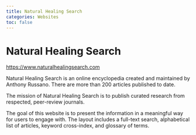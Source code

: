 ```yaml
---
title: Natural Healing Search
categories: Websites
toc: false
---
```

# Natural Healing Search

https://www.naturalhealingsearch.com

Natural Healing Search is an online encyclopedia created and maintained by Anthony Russano. There are more than 200 articles published to date.

The mission of Natural Healing Search is to publish curated research from respected, peer-review journals.

The goal of this website is to present the information in a meaningful way for users to engage with.  The layout includes a full-text search, alphabetical list of articles, keyword cross-index, and glossary of terms.

<!-- <img src="https://res.cloudinary.com/alchemist-cookbook/image/upload/w_200,f_auto/anthony-russano/me.jpg" style="border-radius: 5px; float:left; margin: 5px;"> -->